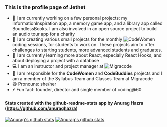 ### This is the profile page of Jethet

- 🔭 I am currently working on a few personal projects: my InformationInspiration app, a memory game app, and a library app called BoundlessBooks. I am also involved in an open source project to build an audio tour app for a charity
- :raising_hand: I am creating various small projects for the monthly ![**CodeWomen**](https://migracode.openculturalcenter.org/codewomen) coding sessions, for students to work on. These projects aim to offer challenges to starting students, more advanced students and graduates.
- 🌱 I am currently learning more about React, especially React Hooks, and about deploying a project with a database
- :computer: I am an instructor and project manager at ![Migracode](https://migracode.openculturalcenter.org)
- 👯 I am responsible for the **CodeWomen** and **CodeBuddies** projects and I am a member of the Syllabus Team and Classes Team at Migracode
- 😄 Pronouns: she/her
- ⚡ Fun fact: founder, director and single member of coding@60


#### Stats created with the github-readme-stats app by Anurag Hazra (https://github.com/anuraghazra)

[![Anurag's github stats](https://github-readme-stats.vercel.app/api/top-langs/?username=jethet&langs_count=8&&hide=jupyter%20notebook&show_icons=true&theme=cobalt&layout=compact)](https://github.com/jethet/github-readme-stats)
[![Anurag's github stats](https://github-readme-stats.vercel.app/api/?username=jethet&count_private=true&include_all_commits=true&show_icons=true&theme=cobalt)](https://github.com/jethet/github-readme-stats)

